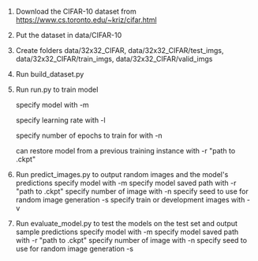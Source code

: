 1. Download the CIFAR-10 dataset from https://www.cs.toronto.edu/~kriz/cifar.html
2. Put the dataset in data/CIFAR-10
3. Create folders data/32x32_CIFAR, data/32x32_CIFAR/test_imgs, data/32x32_CIFAR/train_imgs, data/32x32_CIFAR/valid_imgs
4. Run build_dataset.py
5. Run run.py to train model

    specify model with -m

    specify learning rate with -l

    specify number of epochs to train for with -n

    can restore model from a previous training instance with -r "path to .ckpt"

6. Run predict_images.py to output random images and the model's predictions
  specify model with -m
  specify model saved path with -r "path to .ckpt"
  specify number of image with -n
  specify seed to use for random image generation -s
  specify train or development images with -v
  
7. Run evaluate_model.py to test the models on the test set and output sample predictions
  specify model with -m
  specify model saved path with -r "path to .ckpt"
  specify number of image with -n
  specify seed to use for random image generation -s
